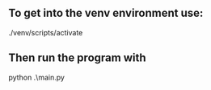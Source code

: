 ## To get into the venv environment use:
./venv/scripts/activate 

## Then run the program with
python .\main.py